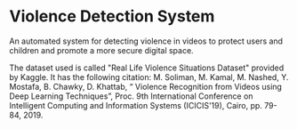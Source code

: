 # Violence Detection System

An automated system for detecting violence in videos to protect users and children and promote a more secure digital space.

The dataset used is called "Real Life Violence Situations Dataset" provided by Kaggle.
It has the following citation: M. Soliman, M. Kamal, M. Nashed, Y. Mostafa, B. Chawky, D. Khattab, “ Violence Recognition from Videos using Deep Learning Techniques”, Proc. 9th International Conference on Intelligent Computing and Information Systems (ICICIS'19), Cairo, pp. 79-84, 2019.
